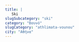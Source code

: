 ```yaml
---
title: |
   Ski
slugSubcategory: "ski"
category: "Βουνό"
slugCategory: "athlimata-vounou"
city: "Αθήνα"
---
```


